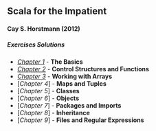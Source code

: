 ## Scala for the Impatient

#### Cay S. Horstmann (2012)

##### Exercises Solutions

+ [*Chapter 1*][1] - **The Basics**
+ [*Chapter 2*][2] - **Control Structures and Functions**
+ [*Chapter 3*][3] - **Working with Arrays**
+ [*Chapter 4*] - **Maps and Tuples**
+ [*Chapter 5*] - **Classes**
+ [*Chapter 6*] - **Objects**
+ [*Chapter 7*] - **Packages and Imports**
+ [*Chapter 8*] - **Inheritance**
+ [*Chapter 9*] - **Files and Regular Expressions**


[1]: https://github.com/f-bartholomews/Scala-for-the-Impatient/blob/master/src/chapter_01
[2]: https://github.com/f-bartholomews/Scala-for-the-Impatient/blob/master/src/chapter_02
[3]: https://github.com/f-bartholomews/Scala-for-the-Impatient/blob/master/src/chapter_03
[4]: https://github.com/f-bartholomews/Scala-for-the-Impatient/blob/master/src/chapter_04
[5]: https://github.com/f-bartholomews/Scala-for-the-Impatient/blob/master/src/chapter_05
[6]: https://github.com/f-bartholomews/Scala-for-the-Impatient/blob/master/src/chapter_06
[7]: https://github.com/f-bartholomews/Scala-for-the-Impatient/blob/master/src/chapter_07
[8]: https://github.com/f-bartholomews/Scala-for-the-Impatient/blob/master/src/chapter_08
[9]: https://github.com/f-bartholomews/Scala-for-the-Impatient/blob/master/src/chapter_09